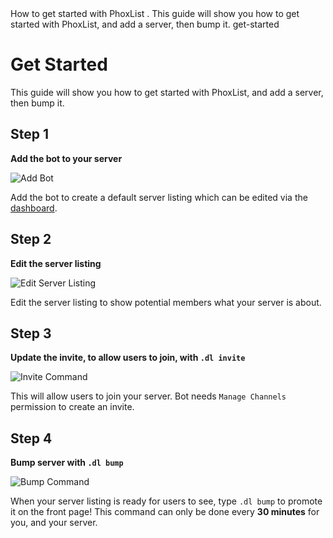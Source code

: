 <title>Get Started</title>
<description>How to get started with PhoxList . This guide will show you how to get started with PhoxList, and add a server, then bump it.</description>
<url>get-started</url>

# Get Started
This guide will show you how to get started with PhoxList, and add a server, then bump it.

## Step 1
**Add the bot to your server**

![Add Bot](/assets/docs/img/get-started/add-bot.png)

Add the bot to create a default server listing which can be edited via the [dashboard](/dashboard).

## Step 2
**Edit the server listing**

![Edit Server Listing](/assets/docs/img/get-started/edit-listing.png)

Edit the server listing to show potential members what your server is about. 

## Step 3
**Update the invite, to allow users to join, with `.dl invite`**

![Invite Command](/assets/docs/img/get-started/update-invite.png)

This will allow users to join your server. Bot needs `Manage Channels` permission to create an invite.

## Step 4
**Bump server with `.dl bump`**

![Bump Command](/assets/docs/img/get-started/bump-server.png)

When your server listing is ready for users to see, type `.dl bump` to promote it on the front page!
This command can only be done every **30 minutes** for you, and your server.